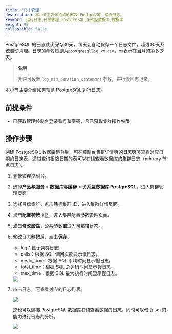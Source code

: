 ```yaml
---
title: "日志管理"
description: 本小节主要介绍如何获取 PostgreSQL 运行日志。 
keyword: 运行日志,日志管理,PostgreSQL,关系型数据库,数据库
weight: 90
collapsible: false
---
```


PostgreSQL 的日志默认保存30天，每天会自动保存一个日志文件，超过30天系统自动清理。日志的命名规则为`postgresqllog_xx.csv`，`xx`表示在当月的第多少天。

> **说明**
>
> 用户可设置 `log_min_duration_statement` 参数，进行慢日志记录。

本小节主要介绍如何预览 PostgreSQL 运行日志。

## 前提条件

- 已获取管理控制台登录账号和密码，且已获取集群操作权限。

## 操作步骤

创建 PostgreSQL 数据库集群后，可在控制台集群详情页的**日志**页签查看对应日期的日志表，通过查询相应日期的表可以在线查看数据库的集群日志（primary 节点日志）。

1. 登录管理控制台。

2. 选择**产品与服务** > **数据库与缓存** > **关系型数据库 PostgreSQL**，进入集群管理页面。

3. 选择目标集群，点击目标集群 ID，进入集群详情页面。

4. 点击**配置参数**页签，进入集群配置参数管理页面。

5. 点击**修改属性**，公共参数**值**进入可编辑状态。

6. 修改日志参数后，点击**保存**。


   - log：显示集群日志
   - calls：根据 SQL 调用次数显示慢日志。
   - mean_time：根据 SQL 平均时间显示慢日志。
   - total_time：根据 SQL 总运行时间显示慢日志。
   - max_time：根据 SQL 最大执行时间显示慢日志。

   <img src="../_images/confi_log_para.png" style="zoom:100%;" />

7. 点击日志，可查看对应的日志列表。

   <img src="../_images/view_log.png" style="zoom:100%;" />
   
   您也可以连接 PostgreSQL 数据库在线查看数据的日志，同时可以借助 sql 的能力进行日志的分析。
   
   <img src="../_images/view_log_1.png" style="zoom:100%;" />
